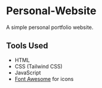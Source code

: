 # Personal-Website
A simple personal portfolio website.

## Tools Used
- HTML
- CSS (Tailwind CSS)
- JavaScript
- [Font Awesome](https://fontawesome.com/) for icons
